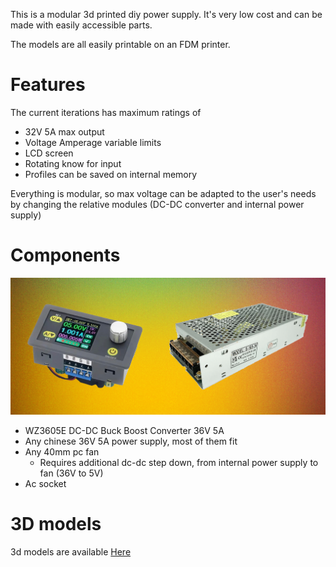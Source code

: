 This is a modular 3d printed diy power supply. It's very low cost and can be made with easily accessible parts.

The models are all easily printable on an FDM printer.

# Features

The current iterations has maximum ratings of
- 32V 5A max output
- Voltage Amperage variable limits
- LCD screen
- Rotating know for input
- Profiles can be saved on internal memory

Everything is modular, so max voltage can be adapted to the user's needs by changing the relative modules (DC-DC converter and internal power supply)

# Components

![Components cover](https://raw.githubusercontent.com/angelogerminario/Power-supply/refs/heads/main/components_cover.jpg)

- WZ3605E DC-DC Buck Boost Converter 36V 5A
- Any chinese 36V 5A power supply, most of them fit
- Any 40mm pc fan
	- Requires additional dc-dc step down, from internal power supply to fan (36V to 5V)
- Ac socket

# 3D models

3d models are available [Here](https://github.com/angelogerminario/Power-supply/tree/main/3d%20models)